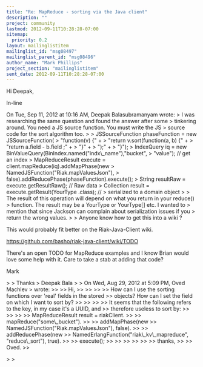 ```yaml
---
title: "Re: MapReduce - sorting via the Java client"
description: ""
project: community
lastmod: 2012-09-11T10:28:28-07:00
sitemap:
  priority: 0.2
layout: mailinglistitem
mailinglist_id: "msg08497"
mailinglist_parent_id: "msg08496"
author_name: "Mark Phillips"
project_section: "mailinglistitem"
sent_date: 2012-09-11T10:28:28-07:00
---
```



Hi Deepak,

In-line

On Tue, Sep 11, 2012 at 10:16 AM, Deepak Balasubramanyam
 wrote:
&gt; I was researching the same question and found the answer after some
&gt; tinkering around. You need a JS source function. You must write the JS
&gt; source code for the sort algorithm too.
&gt;
&gt; JSSourceFunction phaseFunction = new JSSourceFunction(
&gt; "function(v) {" +
&gt; "return v.sort(function(a, b) {" +
&gt; "return a.field - b.field ;" +
&gt; "}" +
&gt; ");" +
&gt; "}");
&gt; IndexQuery iq = new BinValueQuery(BinIndex.named("indx\\_name"),"bucket",
&gt; "value"); // get an index
&gt; MapReduceResult execute = client.mapReduce(iq).addMapPhase(new
&gt; NamedJSFunction("Riak.mapValuesJson"),
&gt; false).addReducePhase(phaseFunction).execute();
&gt; String resultRaw = execute.getResultRaw(); // Raw data
&gt; Collection result = execute.getResult(YourType .class); //
&gt; serialized to a domain object
&gt;
&gt; The result of this operation will depend on what you return in your reduce()
&gt; function. The result may be a YourType or YourType[] etc. I wanted to
&gt; mention that since Jackson can complain about serialization issues if you
&gt; return the wrong values.
&gt;
&gt; Anyone know how to get this into a wiki ?


This would probably fit better on the Riak-Java-Client wiki.

https://github.com/basho/riak-java-client/wiki/TODO

There's an open TODO for MapReduce examples and I know Brian would
love some help with it. Care to take a stab at adding that code?

Mark

&gt;
&gt; Thanks
&gt; Deepak Bala
&gt;
&gt; On Wed, Aug 29, 2012 at 5:09 PM, Oved Machlev 
&gt; wrote:
&gt;&gt;
&gt;&gt; Hi,
&gt;&gt;
&gt;&gt;
&gt;&gt;
&gt;&gt; How can I use the sorting functions over 'real' fields in the stored
&gt;&gt; objects? How can I set the field on which I want to sort by?
&gt;&gt;
&gt;&gt;
&gt;&gt;
&gt;&gt; It seems that the following refers to the key, in my case it's a UUID, and
&gt;&gt; therefore useless to sort by:
&gt;&gt;
&gt;&gt;
&gt;&gt;
&gt;&gt; MapReduceResult result = riakClient.
&gt;&gt;
&gt;&gt; mapReduce("some\\_bucket").
&gt;&gt;
&gt;&gt; addMapPhase(new
&gt;&gt; NamedJSFunction("Riak.mapValuesJson"), false).
&gt;&gt;
&gt;&gt; addReducePhase(new
&gt;&gt; NamedErlangFunction("riak\\_kv\\_mapreduce", "reduce\\_sort"), true).
&gt;&gt;
&gt;&gt; execute();
&gt;&gt;
&gt;&gt;
&gt;&gt;
&gt;&gt;
&gt;&gt;
&gt;&gt; thanks,
&gt;&gt;
&gt;&gt; Oved.
&gt;&gt;

&gt;
&gt;
